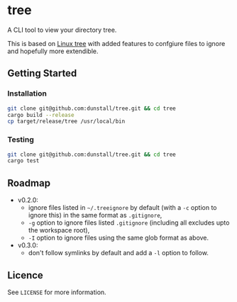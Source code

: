 # tree
A CLI tool to view your directory tree.

This is based on [Linux tree](https://linux.die.net/man/1/tree) with added
features to confgiure files to ignore and hopefully more extendible.

## Getting Started

### Installation
  ```sh
  git clone git@github.com:dunstall/tree.git && cd tree
  cargo build --release
  cp target/release/tree /usr/local/bin
  ```

### Testing
  ```sh
  git clone git@github.com:dunstall/tree.git && cd tree
  cargo test
  ```

## Roadmap
* v0.2.0:
  * ignore files listed in `~/.treeignore` by default (with a `-c` option to
ignore this) in the same format as `.gitignore`,
  * `-g` option to ignore files listed `.gitignore` (including all excludes
upto the workspace root),
  * `-I` option to ignore files using the same glob format as above.
* v0.3.0:
  * don't follow symlinks by default and add a `-l` option to follow.

## Licence
See `LICENSE` for more information.
